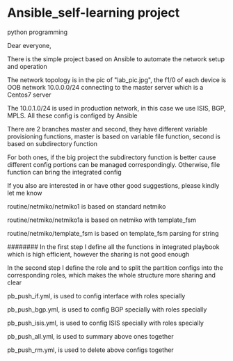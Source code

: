 # Ansible_self-learning project

python programming

Dear everyone,

There is the simple project based on Ansible to automate the network setup and operation

The network topology is in the pic of "lab_pic.jpg", the f1/0 of each device is OOB network 10.0.0.0/24 connecting to the master server which is a Centos7 server

The 10.0.1.0/24 is used in production network, in this case we use ISIS, BGP, MPLS. All these config is configed by Ansible 

There are 2 branches master and second, they have different variable provisioning functions, master is based on variable file function, second is based on subdirectory function

For both ones, if the big project the subdirectory function is better cause different config portions can be managed correspondingly. Otherwise, file function can bring the integrated config

If you also are interested in or have other good suggestions, please kindly let me know

routine/netmiko/netmiko1 is based on standard netmiko

routine/netmiko/netmiko1a is based on netmiko with template_fsm

routine/netmiko/template_fsm is based on template_fsm parsing for string

########
In the first step I define all the functions in integrated playbook which is 
high efficient, however the sharing is not good enough

In the second step I define the role and to split the partition configs into
the corresponding roles, which makes the whole structure more sharing and clear 

pb_push_if.yml, is used to config interface with roles specially

pb_push_bgp.yml, is used to config BGP specially with roles specially

pb_push_isis.yml, is used to config ISIS specially with roles specially

pb_push_all.yml, is used to summary above ones together

pb_push_rm.yml, is used to delete above configs together